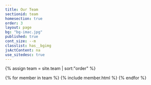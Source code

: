 ```yaml
---
title: Our Team
sectionid: team
homesection: true
order: 3
layout: page
bg: "bg-imac.jpg"
published: true
cont_size: --m
classlist: has__bgimg
jsActContent: na
use_sitedesc: true
---
```


{% assign team = site.team | sort:"order" %}

{% for member in team %}
  {% include member.html %}
{% endfor %}

